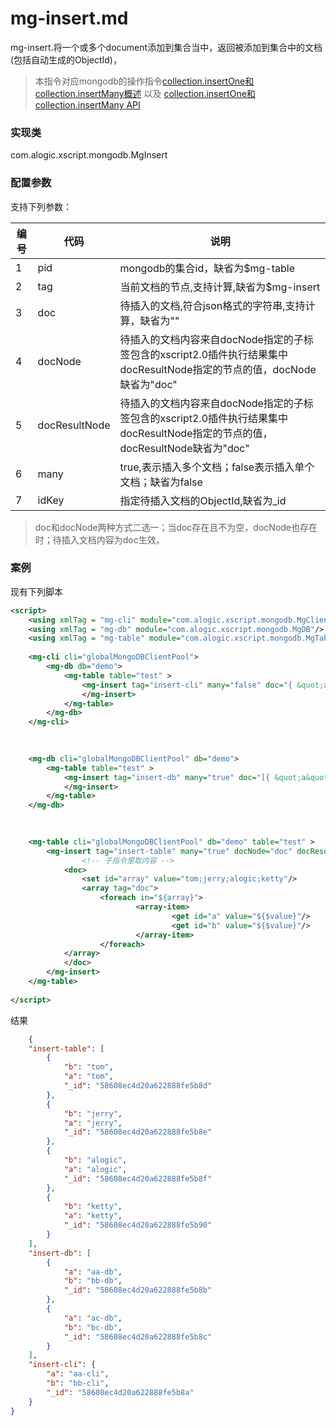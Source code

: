mg-insert.md
=======

mg-insert.将一个或多个document添加到集合当中，返回被添加到集合中的文档(包括自动生成的ObjectId)，  
  
> 本指令对应mongodb的操作指令[collection.insertOne和collection.insertMany概述](http://mongodb.github.io/mongo-java-driver/3.4/driver/tutorials/perform-write-operations/) 以及 [collection.insertOne和collection.insertMany API](http://mongodb.github.io/mongo-java-driver/3.4/javadoc/?com/mongodb/client/MongoCollection.html#insertOne-org.bson.conversions.Bson-)  

### 实现类

com.alogic.xscript.mongodb.MgInsert

### 配置参数

支持下列参数：

| 编号 | 代码 | 说明 |
| ---- | ---- | ---- |
| 1 | pid | mongodb的集合id，缺省为$mg-table |
| 2 | tag | 当前文档的节点,支持计算,缺省为$mg-insert |
| 3 | doc | 待插入的文档,符合json格式的字符串,支持计算，缺省为""|
| 4 | docNode | 待插入的文档内容来自docNode指定的子标签包含的xscript2.0插件执行结果集中docResultNode指定的节点的值，docNode缺省为"doc"|
| 5 | docResultNode |  待插入的文档内容来自docNode指定的子标签包含的xscript2.0插件执行结果集中docResultNode指定的节点的值，docResultNode缺省为"doc"|
| 6 | many | true,表示插入多个文档；false表示插入单个文档；缺省为false |
| 7 | idKey | 指定待插入文档的ObjectId,缺省为_id |

>doc和docNode两种方式二选一；当doc存在且不为空，docNode也存在时；待插入文档内容为doc生效。

### 案例

现有下列脚本

```xml
<script>
	<using xmlTag = "mg-cli" module="com.alogic.xscript.mongodb.MgClient"/>
	<using xmlTag = "mg-db" module="com.alogic.xscript.mongodb.MgDB"/>
	<using xmlTag = "mg-table" module="com.alogic.xscript.mongodb.MgTable"/>
	
 	<mg-cli cli="globalMongoDBClientPool">
		<mg-db db="demo">
			<mg-table table="test" >
				<mg-insert tag="insert-cli" many="false" doc="{ &quot;a&quot;: &quot;aa-cli&quot;, &quot;b&quot;: &quot;bb-cli&quot;}">
				</mg-insert>
			</mg-table>
		</mg-db>
	</mg-cli>
	
	

	<mg-db cli="globalMongoDBClientPool" db="demo">
		<mg-table table="test" >
			<mg-insert tag="insert-db" many="true" doc="[{ &quot;a&quot;: &quot;aa-db&quot;, &quot;b&quot;: &quot;bb-db&quot;},{ &quot;a&quot;: &quot;ac-db&quot;, &quot;b&quot;: &quot;bc-db&quot;}]">
			</mg-insert>
		</mg-table>
	</mg-db>

	
	
	<mg-table cli="globalMongoDBClientPool" db="demo" table="test" >
		<mg-insert tag="insert-table" many="true" docNode="doc" docResultNode="doc">
				<!-- 子指令里取内容 -->
			<doc>
				<set id="array" value="tom;jerry;alogic;ketty"/>
				<array tag="doc">			
                    <foreach in="${array}">
                            <array-item>
                                    <get id="a" value="${$value}"/>
                                    <get id="b" value="${$value}"/>
                            </array-item>
                    </foreach>
            </array>
			</doc>
		</mg-insert>
	</mg-table>
	
</script>
```

结果

```json
	{
    "insert-table": [
        {
            "b": "tom", 
            "a": "tom", 
            "_id": "58608ec4d20a622888fe5b8d"
        }, 
        {
            "b": "jerry", 
            "a": "jerry", 
            "_id": "58608ec4d20a622888fe5b8e"
        }, 
        {
            "b": "alogic", 
            "a": "alogic", 
            "_id": "58608ec4d20a622888fe5b8f"
        }, 
        {
            "b": "ketty", 
            "a": "ketty", 
            "_id": "58608ec4d20a622888fe5b90"
        }
    ], 
    "insert-db": [
        {
            "a": "aa-db", 
            "b": "bb-db", 
            "_id": "58608ec4d20a622888fe5b8b"
        }, 
        {
            "a": "ac-db", 
            "b": "bc-db", 
            "_id": "58608ec4d20a622888fe5b8c"
        }
    ], 
    "insert-cli": {
        "a": "aa-cli", 
        "b": "bb-cli", 
        "_id": "58608ec4d20a622888fe5b8a"
    }
}	
```
